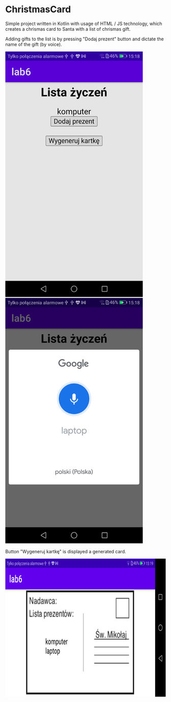 # ChristmasCard

Simple project written in Kotlin with usage of HTML / JS technology, which creates a chrismas card to Santa with a list of chrismas gift. 


Adding gifts to the list is by pressing "Dodaj prezent" button and dictate the name of the gift (by voice).

<img src="/3.png" width="432" height="768">

<img src="/2.png" width="432" height="768">

Button "Wygeneruj kartkę" is displayed a generated card.

<img src="/1.png" width="768" height="432" >
